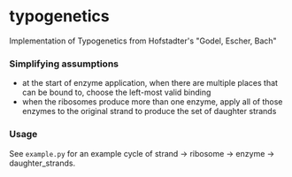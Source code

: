 # typogenetics

Implementation of Typogenetics from Hofstadter's "Godel, Escher, Bach"

### Simplifying assumptions

- at the start of enzyme application, when there are multiple places that can be bound to, choose the left-most valid binding
- when the ribosomes produce more than one enzyme, apply all of those enzymes to the original strand to produce the set of daughter strands

### Usage

See `example.py` for an example cycle of strand -> ribosome -> enzyme -> daughter_strands.
